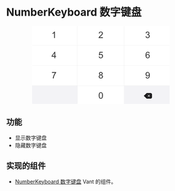 # NumberKeyboard 数字键盘
<div align="center">
  <img src="screenshot/basic.png" alt="外观">
</div>

## 功能
* 显示数字键盘
* 隐藏数字键盘

## 实现的组件
* [NumberKeyboard 数字键盘](https://www.youzanyun.com/zanui/vant#/zh-CN/component/number-keyboard) Vant 的组件。





